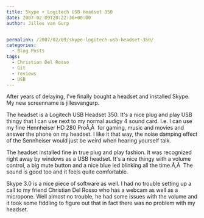 ```yaml
---
title: Skype + Logitech USB Headset 350
date: 2007-02-09T20:22:36+00:00
author: Jilles van Gurp


permalink: /2007/02/09/skype-logitech-usb-headset-350/
categories:
  - Blog Posts
tags:
  - Christian Del Rosso
  - Git
  - reviews
  - USB
---
```

After years of delaying, I've finally bought a headset and installed Skype. My new screenname is jillesvangurp.

The headset is a Logitech USB Headset 350. It's a nice plug and play USB thingy that I can use next to my normal audigy 4 sound card. I.e. I can use my fine Hennheiser HD 280 ProÃ‚Â  for gaming, music and movies and answer the phone on my headset. I like it that way, the noise damping effect of the Sennheiser would just be weird when hearing yourself talk.

The headset installed fine in true plug and play fashion. It was recognized right away by windows as a USB headset. It's a nice thingy with a volume control, a big mute button and a nice blue led blinking all the time.Ã‚Â  The sound is good too and it feels quite comfortable.

Skype 3.0 is a nice piece of software as well. I had no trouble setting up a call to my friend Christian Del Rosso who has a webcam as well as a micropone. Well almost no trouble, he had some issues with the volume and it took some fiddling to figure out that in fact there was no problem with my headset.